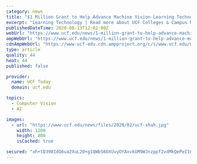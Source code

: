 ```yaml
---
category: news
title: "$1 Million Grant to Help Advance Machine Vision-Learning Technology"
excerpt: "Learning Technology | Read more about UCF Colleges & Campus News, Research, Science & Technology, Orlando and Central Florida news."
publishedDateTime: 2020-08-13T12:02:00Z
webUrl: "https://www.ucf.edu/news/1-million-grant-to-help-advance-machine-vision-learning-technology/"
ampWebUrl: "https://www.ucf.edu/news/1-million-grant-to-help-advance-machine-vision-learning-technology/?amp"
cdnAmpWebUrl: "https://www-ucf-edu.cdn.ampproject.org/c/s/www.ucf.edu/news/1-million-grant-to-help-advance-machine-vision-learning-technology/?amp"
type: article
quality: 44
heat: 44
published: false

provider:
  name: UCF Today
  domain: ucf.edu

topics:
  - Computer Vision
  - AI

images:
  - url: "https://www.ucf.edu/news/files/2020/02/ucf-shah.jpg"
    width: 1200
    height: 800
    isCached: true

secured: "xh+tD390IdG6ua2XuL2O+g1QWbS6OXUvyOYAxvkGM9WJnzppf2vdMkQePeI10zC6p6+xKncIb2q0f1blsWnEYkCEbt/LPieLYHBUkl4uhY1yfjd80B/IfNa5+0pKkpLDBpzssjsl/gru1Ww1k8ygGXMDyaHPelB4BroHSLSbdglWhnSgCySK/7NgOFZlGAbEFMtb/NbsTOWeXSGdBN8qEfrTfzaG+tknE34vXAoKUMFhM79ls1VW5Lti9aIY9v53TteSX2RTXcfj0FHUJbNuWmhkYIu1rVcaKsPCD8Og5SGVEoYw4sJBAJoq4LHJgFFQoMgg/nfPmqcYXOXU1lWfdQ==;stsNdAAqh4VWp4folwI/GA=="
---
```


